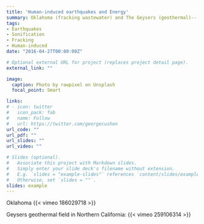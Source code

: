 ```yaml
---
title: 'Human-induced earthquakes and Energy'
summary: Oklahoma (fracking wastewater) and The Geysers (geothermal)-- relation between earthquakes and energy production methods and climate change.
tags:
- Earthquakes
- Sonification
- Fracking
- Human-induced
date: "2016-04-27T00:00:00Z"

# Optional external URL for project (replaces project detail page).
external_link: ""

image:
  caption: Photo by rawpixel on Unsplash
  focal_point: Smart

links:
# - icon: twitter
#   icon_pack: fab
#   name: Follow
#   url: https://twitter.com/georgecushen
url_code: ""
url_pdf: ""
url_slides: ""
url_video: ""

# Slides (optional).
#   Associate this project with Markdown slides.
#   Simply enter your slide deck's filename without extension.
#   E.g. `slides = "example-slides"` references `content/slides/example-slides.md`.
#   Otherwise, set `slides = ""`.
slides: example
---
```


<!-- Insert vimeo video using its id -->

Oklahoma
{{< vimeo 186029718 >}}


Geysers geothermal field in Northern California: 
{{< vimeo 259106314 >}}




